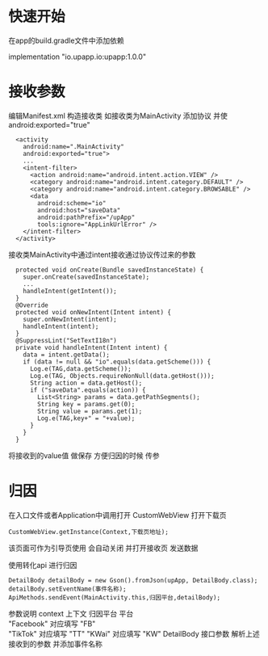 #  快速开始
  在app的build.gradle文件中添加依赖

  implementation "io.upapp.io:upapp:1.0.0"
   
# 接收参数

   编辑Manifest.xml
   构造接收类  如接收类为MainActivity 添加协议 并使 android:exported="true"

      <activity
        android:name=".MainActivity"
        android:exported="true">
        ...
        <intent-filter>
          <action android:name="android.intent.action.VIEW" />
          <category android:name="android.intent.category.DEFAULT" />
          <category android:name="android.intent.category.BROWSABLE" />
          <data
            android:scheme="io"
            android:host="saveData"
            android:pathPrefix="/upApp"
            tools:ignore="AppLinkUrlError" />
        </intent-filter>
      </activity>
      
   接收类MainActivity中通过intent接收通过协议传过来的参数
   
      protected void onCreate(Bundle savedInstanceState) {
        super.onCreate(savedInstanceState);
        ...
        handleIntent(getIntent());
      }
      @Override
      protected void onNewIntent(Intent intent) {
        super.onNewIntent(intent);
        handleIntent(intent);
      }
      @SuppressLint("SetTextI18n")
      private void handleIntent(Intent intent) {
        data = intent.getData();
        if (data != null && "io".equals(data.getScheme())) {
          Log.e(TAG,data.getScheme());
          Log.e(TAG, Objects.requireNonNull(data.getHost()));
          String action = data.getHost();
          if ("saveData".equals(action)) {
            List<String> params = data.getPathSegments();
            String key = params.get(0);
            String value = params.get(1);
            Log.e(TAG,key+" = "+value);
          }
        }
      }
      
  将接收到的value值 做保存 方便归因的时候 传参
   
# 归因
  在入口文件或者Application中调用打开 CustomWebView 打开下载页
  
    CustomWebView.getInstance(Context,下载页地址);
    
  该页面可作为引导页使用 会自动关闭 并打开接收页 发送数据

  使用转化api 进行归因 
  
    DetailBody detailBody = new Gson().fromJson(upApp, DetailBody.class);
    detailBody.setEventName(事件名称);
    ApiMethods.sendEvent(MainActivity.this,归因平台,detailBody);
    
  参数说明 
    context 上下文
    归因平台 平台  
        "Facebook" 对应填写 "FB"  
        "TikTok"  对应填写 "TT"
        "KWai"  对应填写 "KW"
    DetailBody 接口参数 解析上述接收到的参数 并添加事件名称
 
